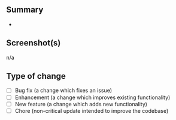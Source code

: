 <!-- Please include a ticket number in the PR title -->

## Summary

<!-- Please include a summary of the changes below. Make sure to include relevant motivation and context. -->

-

## Screenshot(s)

<!-- Please include a preview of the change below (if applicable) -->

n/a

## Type of change

<!-- Please check off relevant options by putting an "x" inside the pair of brackets -->

- [ ] Bug fix (a change which fixes an issue)
- [ ] Enhancement (a change which improves existing functionality)
- [ ] New feature (a change which adds new functionality)
- [ ] Chore (non-critical update intended to improve the codebase)
